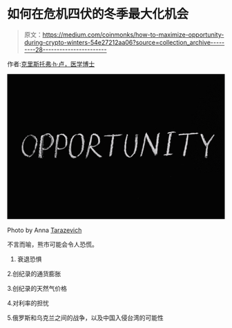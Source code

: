 # 如何在危机四伏的冬季最大化机会

> 原文：<https://medium.com/coinmonks/how-to-maximize-opportunity-during-crypto-winters-54e27212aa06?source=collection_archive---------28----------------------->

作者:[克里斯托弗·h·卢，医学博士](http://www.drchrisloomdphd.com)

![](img/8ace3c1f3bc0124dcc31632bbf928b27.png)

Photo by Anna [Tarazevich](https://www.pexels.com/photo/opportunity-lettering-text-on-black-background-5598297/)

不言而喻，熊市可能会令人恐慌。

1.  衰退恐惧

2.创纪录的通货膨胀

3.创纪录的天然气价格

4.对利率的担忧

5.俄罗斯和乌克兰之间的战争，以及中国入侵台湾的可能性